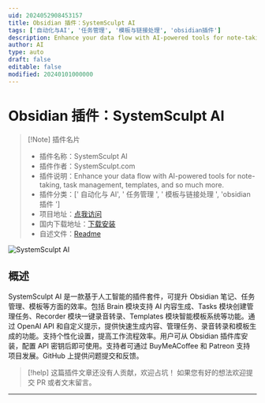 ```yaml
---
uid: 2024052908453157
title: Obsidian 插件：SystemSculpt AI
tags: ['自动化与AI', '任务管理', '模板与链接处理', 'obsidian插件']
description: Enhance your data flow with AI-powered tools for note-taking, task management, templates, and so much more.
author: AI
type: auto
draft: false
editable: false
modified: 20240101000000
---
```


# Obsidian 插件：SystemSculpt AI

> [!Note] 插件名片
> - 插件名称：SystemSculpt AI
> - 插件作者：SystemSculpt.com
> - 插件说明：Enhance your data flow with AI-powered tools for note-taking, task management, templates, and so much more.
> - 插件分类：[' 自动化与 AI', ' 任务管理 ', ' 模板与链接处理 ', 'obsidian 插件 ']
> - 项目地址：[点我访问](https://github.com/systemsculpt/obsidian-systemsculpt-ai)
> - 国内下载地址：[下载安装](https://pkmer.cn/products/plugin/pluginMarket/?systemsculpt-ai)
> - 自述文件：[Readme](https://ghproxy.net/https://raw.githubusercontent.com/SystemSculpt/obsidian-systemsculpt-ai/main/README.md)

![SystemSculpt AI](https://cdn.pkmer.cn/covers/systemsculpt-ai.png!pkmer)

## 概述

SystemSculpt AI 是一款基于人工智能的插件套件，可提升 Obsidian 笔记、任务管理、模板等方面的效率。包括 Brain 模块支持 AI 内容生成、Tasks 模块创建管理任务、Recorder 模块一键录音转录、Templates 模块智能模板系统等功能。通过 OpenAI API 和自定义提示，提供快速生成内容、管理任务、录音转录和模板生成的功能。支持个性化设置，提高工作流程效率。用户可从 Obsidian 插件库安装，配置 API 密钥后即可使用。支持者可通过 BuyMeACoffee 和 Patreon 支持项目发展。GitHub 上提供问题提交和反馈。

> [!help]
> 这篇插件文章还没有人贡献，欢迎占坑！
> 如果您有好的想法欢迎提交 PR 或者文末留言。

---




